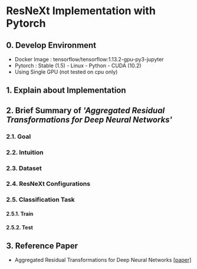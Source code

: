 # ResNeXt Implementation with Pytorch


## 0. Develop Environment
- Docker Image : tensorflow/tensorflow:1.13.2-gpu-py3-jupyter
- Pytorch : Stable (1.5) - Linux - Python - CUDA (10.2)
- Using Single GPU (not tested on cpu only)


## 1. Explain about Implementation


## 2. Brief Summary of *'Aggregated Residual Transformations for Deep Neural Networks'*

### 2.1. Goal

### 2.2. Intuition

### 2.3. Dataset

### 2.4. ResNeXt Configurations

### 2.5. Classification Task
#### 2.5.1. Train  

#### 2.5.2. Test


## 3. Reference Paper
- Aggregated Residual Transformations for Deep Neural Networks [[paper]](https://arxiv.org/pdf/1611.05431.pdf)
